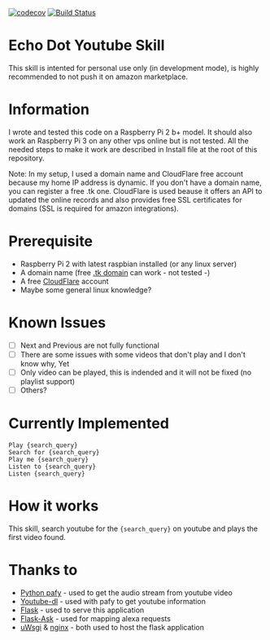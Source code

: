 [![codecov](https://codecov.io/gh/bibistroc/alexa_youtube/branch/master/graph/badge.svg)](https://codecov.io/gh/bibistroc/alexa_youtube) [![Build Status](https://travis-ci.org/bibistroc/alexa_youtube.svg?branch=master)](https://travis-ci.org/bibistroc/alexa_youtube)

# Echo Dot Youtube Skill

This skill is intented for personal use only (in development mode), is highly recommended to not push it on amazon marketplace.

# Information

I wrote and tested this code on a Raspberry Pi 2 b+ model. It should also work an Raspberry Pi 3 on any other vps online but is not tested. All the needed steps to make it work are described in Install file at the root of this repository.

Note: In my setup, I used a domain name and CloudFlare free account because my home IP address is dynamic. If you don't have a domain name, you can register a free .tk one. CloudFlare is used beause it offers an API to updated the online records and also provides free SSL certificates for domains (SSL is required for amazon integrations).

# Prerequisite

- Raspberry Pi 2 with latest raspbian installed (or any linux server)
- A domain name (free [.tk domain](http://www.dot.tk/en/index.html) can work - not tested -)
- A free [CloudFlare](https://www.cloudflare.com/) account
- Maybe some general linux knowledge?

# Known Issues

- [ ] Next and Previous are not fully functional
- [ ] There are some issues with some videos that don't play and I don't know why, Yet
- [ ] Only video can be played, this is indended and it will not be fixed (no playlist support)
- [ ] Others?

# Currently Implemented
```
Play {search_query}
Search for {search_query}
Play me {search_query}
Listen to {search_query}
Listen {search_query}
```

# How it works

This skill, search youtube for the `{search_query}` on youtube and plays the first video found.

# Thanks to

- [Python pafy](https://github.com/mps-youtube/pafy) - used to get the audio stream from youtube video
- [Youtube-dl](https://github.com/rg3/youtube-dl/) - used with pafy to get youtube information
- [Flask](https://github.com/pallets/flask) - used to serve this application
- [Flask-Ask](https://github.com/johnwheeler/flask-ask) - used for mapping alexa requests
- [uWsgi](https://github.com/unbit/uwsgi) & [nginx](http://nginx.org/) - both used to host the flask application
